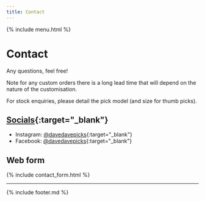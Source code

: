 ```yaml
---
title: Contact
---
```


{% include menu.html %}

# Contact
Any questions, feel free!

Note for any custom orders there is a long lead time that will depend on the nature of the customisation. 

For stock enquiries, please detail the pick model (and size for thumb picks).

## [Socials](https://www.instagram.com/davedavepicks/){:target="_blank"}

- Instagram: [@davedavepicks](https://www.instagram.com/davedavepicks/){:target="_blank"}
- Facebook: [@davedavepicks](https://www.facebook.com/DaveDavePicks){:target="_blank"}

## Web form

{% include contact_form.html %}

---

{% include footer.md %}